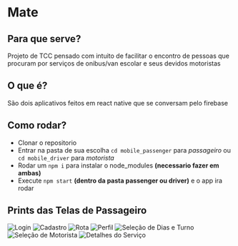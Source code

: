 # Mate

## Para que serve?
Projeto de TCC pensado com intuito de facilitar o encontro de pessoas que procuram por serviços de onibus/van escolar e seus devidos motoristas

## O que é?
São dois aplicativos feitos em react native que se conversam pelo firebase

## Como rodar?
- Clonar o repositorio
- Entrar na pasta de sua escolha `cd mobile_passenger` para *passageiro* ou `cd mobile_driver` para *motorista*
- Rodar um `npm i` para instalar o node_modules **(necessario fazer em ambas)**
- Execute `npm start` **(dentro da pasta passenger ou driver)** e o app ira rodar

## Prints das Telas de Passageiro
![Login](https://user-images.githubusercontent.com/39389740/98179764-4985a380-1ede-11eb-8d47-93f34a0ca5b8.png)
![Cadastro](https://user-images.githubusercontent.com/39389740/98179954-b39e4880-1ede-11eb-9e3a-b21171316678.png)
![Rota](https://user-images.githubusercontent.com/39389740/98179953-b39e4880-1ede-11eb-8235-6ddf28f92057.png)
![Perfil](https://user-images.githubusercontent.com/39389740/98179949-b26d1b80-1ede-11eb-8667-6e642d81b913.png)
![Seleção de Dias e Turno](https://user-images.githubusercontent.com/39389740/98179948-b26d1b80-1ede-11eb-989c-a33e6823fee9.png)
![Seleção de Motorista](https://user-images.githubusercontent.com/39389740/98179946-b13bee80-1ede-11eb-9ec9-20e235207b28.png)
![Detalhes do Serviço](https://user-images.githubusercontent.com/39389740/98180069-f95b1100-1ede-11eb-98ed-2837ff82ad01.png)


